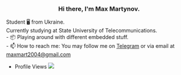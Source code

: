 <h3 align="center"> Hi there, I'm Max Martynov. </h3>
	Student 🖥️ from Ukraine.<br>
	Currently studying at State University of Telecommunications.<br>
- 📦 Playing around with different embedded stuff.<br>
- 📫 How to reach me: You may follow me on <a href="https://t.me/maxmart19">Telegram</a> or via email at <a href="mailto:maxmart2004@gmail.com">maxmart2004@gmail.com</a><br>

- Profile Views
<a href="https://u8views.com/github/maxmart19"><img src="https://u8views.com/api/v1/github/profiles/34755141/views/day-week-month-total-count.svg"></a>
